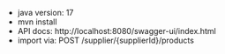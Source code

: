 * java version: 17
* mvn install
* API docs: http://localhost:8080/swagger-ui/index.html
* import via: POST /supplier/{supplierId}/products
